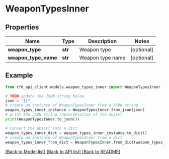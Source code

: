 # WeaponTypesInner


## Properties

Name | Type | Description | Notes
------------ | ------------- | ------------- | -------------
**weapon_type** | **str** | Weapon type | [optional] 
**weapon_type_name** | **str** | Weapon type name | [optional] 

## Example

```python
from tfd_api_client.models.weapon_types_inner import WeaponTypesInner

# TODO update the JSON string below
json = "{}"
# create an instance of WeaponTypesInner from a JSON string
weapon_types_inner_instance = WeaponTypesInner.from_json(json)
# print the JSON string representation of the object
print(WeaponTypesInner.to_json())

# convert the object into a dict
weapon_types_inner_dict = weapon_types_inner_instance.to_dict()
# create an instance of WeaponTypesInner from a dict
weapon_types_inner_from_dict = WeaponTypesInner.from_dict(weapon_types_inner_dict)
```
[[Back to Model list]](../README.md#documentation-for-models) [[Back to API list]](../README.md#documentation-for-api-endpoints) [[Back to README]](../README.md)


